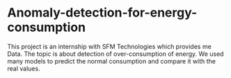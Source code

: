 # Anomaly-detection-for-energy-consumption
This project is an internship with SFM Technologies which provides me Data.
The topic is about detection of over-consumption of energy.
We used many models to predict the normal consumption and compare it with the real values.
